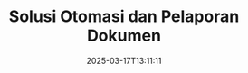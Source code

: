 ---
############################# Static ############################
layout: "family"
date:  2025-03-17T13:11:11
draft: false

product: "Assembly"
product_tag: "assembly"

lang: id

############################# Head ############################
head_title: "API .NET, Java, Node.js & Aplikasi Penyusunan Dokumen Online oleh GroupDocs"
head_description: "Dapatkan Solusi Otomasi & Pelaporan Dokumen serba ada untuk aplikasi .NET, Java, dan Node.js. Hasilkan semua dokumen umum dari template dan data kustom."

############################# Header ############################
title: "Solusi Otomasi dan Pelaporan Dokumen"
description:  |
  Buat laporan terperinci menggunakan template dan sumber data dengan aplikasi dan API lintas platform kami.

  Hasilkan laporan dalam format seperti Word, Excel, Presentasi, dan banyak lagi menggunakan template dengan markup yang fleksibel.

  Isi grafik, barcode, tabel, dan elemen lainnya dengan data dari sumber seperti JSON, XML, CSV, dll.

############################# Supported Platforms ###############################
supported_platforms:
  enable: true
  head_title: "Pilih platform Anda"
  title: "Independensi platform"
  description: "GroupDocs.Assembly kompatibel dengan sistem operasi dan framework berikut:"
  details_link_title: "Pelajari lebih lanjut"

  items:
    # items loop
    - title: ".NET"
      description: GroupDocs.Assembly .NET 
      color: "blue"
      tag: "net"
      link: "/assembly/net/"
      features_link: "https://docs.groupdocs.com/assembly/net/system-requirements/"
      features:
          # features loop
          - rows: "3"
            content: |
                    .NET Framework 2.0 or higher <br> Mono Framework 1.2 or higher
      
          # features loop
          - rows: "4"
            content: |
                    Windows Desktop <br> Windows Server <br> Microsoft Azure <br> Linux
      
          # features loop
          - rows: "3"
            content: |
                    Microsoft Visual Studio <br> Xamarin.Android <br> MonoDevelop
      
          # features loop
          - rows: "1"
            content: |
                    50+ file formats
      

    # items loop
    - title: "Java"
      description: GroupDocs.Assembly Java
      color: "red"
      tag: "java"
      link: "/assembly/java/"
      features_link: "https://docs.groupdocs.com/assembly/java/system-requirements/"
      features:
          # features loop
          - rows: "3"
            content: |
                    Java 7 (1.7) or higher
      
          # features loop
          - rows: "4"
            content: |
                    Windows Desktop <br> Windows Server <br> Linux <br> Mac OS
      
          # features loop
          - rows: "3"
            content: |
                   NetBeans <br> IntelliJ IDEA <br> Eclipse 
      
          # features loop
          - rows: "1"
            content: |
                    50+ file formats

############################# Features ###############################
features:
  enable: true
  title: "Fitur Utama GroupDocs.Assembly"
  description: "Solusi ini membantu Anda membuat laporan dalam format dokumen yang populer, secara otomatis diisi dengan data bisnis Anda. Otomatisasi tugas pembuatan dokumen Anda."

  items:
    # items loop
    - icon: "additional"
      title: "Isi template dengan data"
      content: "Isi laporan menggunakan data dari sumber yang didukung."

    # items loop
    - icon: "manipulate"
      title: "Markup yang fleksibel"
      content: "Tambahkan data ke dokumen dengan cara yang dapat disesuaikan."

    # items loop
    - icon: "structure"
      title: "Fitur dokumen asli"
      content: "Tampilkan data menggunakan tabel, grafik, dan barcode."

    # items loop
    - icon: "merge"
      title: "Semua format populer"
      content: "Mendukung semua format dokumen yang umum digunakan."

############################# Code samples ############################
code_samples:
  enable: true
  title: "Hasilkan laporan yang kustomisasi dengan baik"
  description: "GroupDocs.Assembly contoh kode"
  items:
    # code sample loop
    - title: "Menggunakan Barcode yang Dihasilkan"
      content: |
       GroupDocs.Assembly memungkinkan markup barcode dalam template laporan. Saat membuat laporan, sebuah barcode dihasilkan berdasarkan markup dan data yang disediakan. Tentukan path ke template yang berisi teks, objek data, dan markup. Juga, tentukan sumber data untuk mengisi barcode dengan konten.
      samples:
        - language: "C#"
          color: "blue"
          content: |
            ```csharp {style=abap}   
            // Buat instance kelas DocumentAssembler
            DocumentAssembler assembler = new DocumentAssembler();

            //Tentukan path ke template
            var tmp_path = "barcode_template.docx";

            //Tentukan path untuk dokumen hasil
            var res_path = "result.docx";

            //Buat instance dari datasource
            var data = new DataSourceInfo(DataLayer.GetCustomerData(), "customer");

            //Panggil AssembleDocument untuk menghasilkan laporan
            assembler.AssembleDocument(tmp_path, res_path, data);

            ```
        - language: "Java"
          color: "red"
          content: |
            ```java {style=abap}   
            // Buat instance kelas DocumentAssembler
            DocumentAssembler assembler = new DocumentAssembler();
            
            //Tentukan path ke template
            String tmp_path = "barcode_template.docx";

            //Tentukan path untuk dokumen hasil
            String res_path = "result.docx";

            //Buat instance dari datasource
            DataSourceInfo data = new DataSourceInfo(new DataStorage(), null);

            // Panggil AssembleDocument untuk menghasilkan laporan
            assembler.assembleDocument(tmp_path, res_path, data);

            ```

############################# Supported Formats ###############################
formats:
  enable: true
  title: "Mendukung lebih dari 50 format file"
  description: "GroupDocs.Assembly bekerja dengan hampir semua format file populer"

############################# Metrics ###############################
metrics:
  enable: true
  title: "Statistik produk kami"
  description: "Jelajahi metrik produk untuk mendapatkan wawasan tentang kemajuan, dampak, dan pertumbuhan kami."

  items:
    # items loop
    - number: "50+"
      title: "Format yang Didukung"
      content: "Kami mendukung lebih dari 50 format dokumen yang paling banyak digunakan."

    # items loop
    - number: "650k"
      title: "Unduhan NuGet"
      content: "GroupDocs.Assembly untuk .NET adalah pustaka populer dengan lebih dari 650.000 unduhan di NuGet."

    # items loop
    - number: "18k"
      title: "Unduhan Maven"
      content: "Pengembang Java telah mengunduh GroupDocs.Assembly di Maven lebih dari 18.000 kali."

    # items loop
    - number: "150+"
      title: "Pelanggan Puas"
      content: "Produk kami dipercaya oleh pengembang individu dan perusahaan terkemuka di seluruh dunia untuk menciptakan solusi inovatif."


############################# Customers ###############################
customers:
  enable: true
  title: "Pelanggan Kami yang Puas"
  description: "Perpustakaan GroupDocs digunakan oleh beberapa merek paling terkenal dan dihormati di seluruh dunia."

  items:
    # items loop
    - title: "BenQ Corporation"
      logo: "benq"
      
    # items loop
    - title: "Nasdaq Stock Market"
      logo: "nasdaq"
      
    # items loop
    - title: "AT&T Inc."
      logo: "att"
      
    # items loop
    - title: "Customer logo AstraZeneca"
      logo: "astrazeneca"
      
    # items loop
    - title: "Central Bank of Argentina"
      logo: "argentinacentralbank"
      
    # items loop
    - title: "Roche Holding AG"
      logo: "roche"
      
    # items loop
    - title: "Capita"
      logo: "capita"
      
    # items loop
    - title: "Axa S.A."
      logo: "axa"
      
    # items loop
    - title: "Instructure Inc."
      logo: "instructure"
      
    # items loop
    - title: "Wipro"
      logo: "wipro"


############################# Actions ###############################
actions:
  enable: true
  title: "Siap untuk Memulai?"
  description: "Uji fitur GroupDocs.Assembly secara gratis di platform Anda."

  items:
    # items loop
    - title: ".NET"
      color: "blue"
      link: "/assembly/net/"

    # items loop
    - title: "Java"
      color: "red"
      link: "/assembly/java/"

############################# FAQ ###############################
faq:
  enable: true
  title: "Pertanyaan yang Sering Diajukan"
  description: "Jelajahi Pertanyaan yang Sering Diajukan kami."

  items:
    # items loop
    - question: "Apakah GroupDocs.Assembly memerlukan pustaka eksternal untuk menyusun dokumen?"
      answer: "Tidak, GroupDocs.Assembly bekerja secara independen dan tidak memerlukan pustaka pihak ketiga seperti Adobe Acrobat atau Microsoft Office."

    # items loop
    - question: "Bisakah saya menguji fitur GroupDocs.Assembly sebelum membeli?"
      answer: "Ya, Anda bisa! GroupDocs.Assembly menawarkan uji coba gratis. Instal dan eksplor fitur-fiturnya. Versi percobaan menambahkan 'badge percobaan' ke dokumen Anda dan hanya memproses 3 halaman pertama. Untuk pengalaman penuh, dapatkan lisensi sementara gratis selama 30 hari untuk mengakses semua fitur. Detail lebih lanjut tersedia di [lisensi sementara](https://purchase.groupdocs.com/temporary-license/)."

    # items loop
    - question: "Jenis lisensi apa yang tersedia?"
      answer: "Mencari lisensi GroupDocs.Assembly? Kami menawarkan berbagai pilihan yang sesuai dengan kebutuhan Anda. Pilih berdasarkan ukuran tim, lokasi penerapan (kantor tunggal atau jarak jauh), dan apakah Anda perlu membagikan SDK/API dengan klien untuk distribusi. Sebagai alternatif, pilih lisensi penggunaan bulanan dengan rencana terukur—bayar hanya untuk apa yang Anda gunakan. Temukan opsi terbaik untuk Anda di [harga](https://purchase.groupdocs.com/pricing/assembly/net/)."

############################# Cloud Links ###############################
cloud_links:
  enable: true
  title: "API Low-Code GroupDocs.Assembly"
  description: "Hasilkan dokumen menggunakan aplikasi Anda melalui REST API berbasis cloud kami."
  
  items:
    # items loop
    - title: "GroupDocs.Assembly Cloud for cURL"
      content: "Gunakan API RESTful cURL untuk menambahkan data ke Word, Excel, PowerPoint, dan banyak template lainnya."
      icon: "groupdocs_assembly-for-curl"
      link: "https://products.groupdocs.cloud/assembly/curl"

    # items loop
    - title: "GroupDocs.Assembly Cloud for .NET"
      content: "Tingkatkan aplikasi .NET Anda dengan menghasilkan laporan melalui Cloud SDK. Tampilkan data bisnis dalam format kustom Anda."
      icon: "groupdocs_assembly-for-net"
      link: "https://products.groupdocs.cloud/assembly/net"

    # items loop
    - title: "GroupDocs.Assembly Cloud for Java"
      content: "SDK GroupDocs.Assembly menawarkan berbagai opsi untuk aplikasi Java untuk menghasilkan berbagai jenis dokumen."
      icon: "groupdocs_assembly-for-java"
      link: "https://products.groupdocs.cloud/assembly/java"

############################# App links ###############################
app_links:
  enable: true
  title: "Aplikasi Web GroupDocs.Assembly"
  description: "GroupDocs.Assembly menawarkan aplikasi web gratis untuk menghasilkan dokumen. Anda dapat memproses lebih dari 50 format file populer langsung di browser Anda, GRATIS."

  items:
    # items loop
    - title: "GroupDocs.Assembly Total"
      content: "Hasilkan laporan dalam format Excel, Word, PowerPoint, dan banyak jenis file lainnya langsung dari browser web Anda."
      icon: "groupdocs_watermark-app"
      link: "https://products.groupdocs.app/assembly/total"

    # items loop
    - title: "GroupDocs.Assembly Word"
      content: "Buat dokumen Microsoft Word dari template dan sumber data."
      icon: "groupdocs_words-app"
      link: "https://products.groupdocs.app/assembly/docx"

    # items loop
    - title: "GroupDocs.Assembly Excel"
      content: "Unggah template dan sumber data untuk menghasilkan laporan Excel secara gratis."
      icon: "groupdocs_pdf-app"
      link: "https://products.groupdocs.app/assembly/xlsx"


      


---